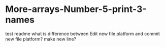 # More-arrays-Number-5-print-3-names
test readme
what is difference between Edit new file platform and commit new file  platform?
make new line?
